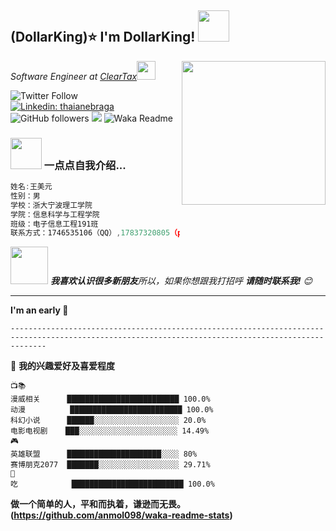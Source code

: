 <h2>(DollarKing)⭐ I'm DollarKing! <img src="https://media.giphy.com/media/12oufCB0MyZ1Go/giphy.gif" width="50"></h2>
<img align='right' src="https://media.giphy.com/media/M9gbBd9nbDrOTu1Mqx/giphy.gif" width="230">
<p><em>Software Engineer at <a href="http://www.cleartax.in">ClearTax</a><img src="https://media.giphy.com/media/WUlplcMpOCEmTGBtBW/giphy.gif" width="30"> 
</em></p>

![Twitter Follow](https://img.shields.io/twitter/follow/misteranmol?label=Follow)
[![Linkedin: thaianebraga](https://img.shields.io/badge/-anmol-blue?style=flat-square&logo=Linkedin&logoColor=white&link=https://www.linkedin.com/in/anmol-p-singh/)](https://www.linkedin.com/in/anmol-p-singh/)
![GitHub followers](https://img.shields.io/github/followers/anmol098?label=Follow&style=social)
![](https://visitor-badge.glitch.me/badge?page_id=anmol098.anmol098)
![Waka Readme](https://github.com/anmol098/anmol098/workflows/Waka%20Readme/badge.svg)

### <img src="https://media.giphy.com/media/VgCDAzcKvsR6OM0uWg/giphy.gif" width="50"> 一点点自我介绍...  

```javascript
姓名:王美元
性别：男
学校：浙大宁波理工学院
学院：信息科学与工程学院
班级：电子信息工程191班
联系方式：1746535106（QQ）,17837320805（phonenumber）
```

<img src="https://media.giphy.com/media/LnQjpWaON8nhr21vNW/giphy.gif" width="60"> <em><b>我喜欢认识很多新朋友</b>所以，如果你想跟我打招呼 <b>请随时联系我!</b> 😊</em>

---
<!--START_SECTION:waka-->
**I'm an early 🐤** 

```text
----------------------------------------------------------------------------------------------------------------------------------------------------
```


💓 **我的兴趣爱好及喜爱程度** 

```text
📺📚
漫威相关      █████████████████████████ 100.0% 
动漫          █████████████████████████ 100.0% 
科幻小说      ██████░░░░░░░░░░░░░░░░░░░ 20.0% 
电影电视剧    ███░░░░░░░░░░░░░░░░░░░░░░ 14.49% 
🎮 
英雄联盟      █████████████████████░░░░ 80% 
赛博朋克2077  ███████░░░░░░░░░░░░░░░░░░ 29.71% 
💬  
吃            █████████████████████████ 100.0%
```
<!--END_SECTION:waka-->

**做一个简单的人，平和而执着，谦逊而无畏。(https://github.com/anmol098/waka-readme-stats)**
